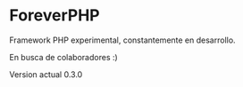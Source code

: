 ForeverPHP
==========

Framework PHP experimental, constantemente en desarrollo.

En busca de colaboradores :)

Version actual 0.3.0

